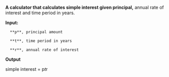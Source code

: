 **A calculator that calculates simple interest given principal,** annual rate of interest and time period in years.

**Input:**

      **p**, principal amount
   
      **t**, time period in years
   
      **r**, annual rate of interest
   
**Output**

   simple interest = p*t*r
